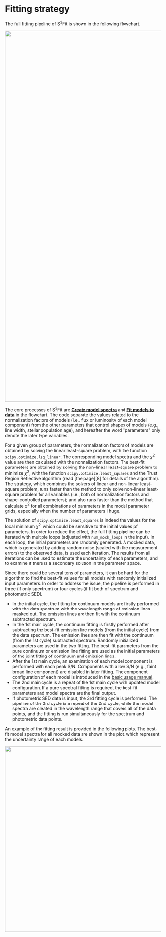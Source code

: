 # Fitting strategy
The full fitting pipeline of S<sup>3</sup>Fit is shown in the following flowchart. 
<p align="center"> <img src="https://github.com/user-attachments/assets/4f9dec46-8f6b-48da-91a0-b704ba13d28d" width="1200">

The core processes of S<sup>3</sup>Fit are <ins>**Create model spectra**</ins> and <ins>**Fit models to data**</ins> in the flowchart. 
The code separate the values related to the normalization factors of models (i.e., flux or luminosity of each model component)
from the other parameters that control shapes of models (e.g., line width, stellar population age), 
and hereafter the word "parameters" only denote the later type variables. 

For a given group of parameters, the normalization factors of models are obtained by solving the linear least-square problem, with the function `scipy.optimize.lsq_linear`. 
The corresponding model spectra and the $\chi^2$ value are then calculated with the normalization factors.
The best-fit parameters are obtained by solving the non-linear least-square problem to minimize $\chi^2$, with the function `scipy.optimize.least_squares`
and the Trust Region Reflective algorithm (read [the page][8] for details of the algorithm). 
The strategy, which combines the solvers of linear and non-linear least-square problem, 
runs faster than the method to only solve non-linear least-square problem for all variables (i.e., both of normalization factors and shape-controlled parameters); 
and also runs faster than the method 
that calculate $\chi^2$ for all combinations of parameters in the model parameter grids, especially when the number of parameters i huge. 

The solution of `scipy.optimize.least_squares` is indeed the values for the local minimum $\chi^2$, which could be sensitive to the initial values pf parameters. 
In order to reduce the effect, the full fitting pipeline can be iterated with multiple loops (adjusted with `num_mock_loops` in the input).
In each loop, the initial parameters are randomly generated.
A mocked data, which is generated by adding random noise (scaled with the measurement errors) to the observed data, 
is used each iteration. 
The results from all iterations can be used to estimate the uncertainty of each parameters, 
and to examine if there is a secondary solution in the parameter space. 

Since there could be several tens of parameters, it can be hard for the algorithm to find the 
best-fit values for all models with randomly initialized input parameters. 
In order to address the issue, the pipeline is performed in three (if only spectrum) or four cycles (if fit both of spectrum and photometric SED). 

- In the initial cycle, 
the fitting for continuum models are firstly performed with the data spectrum with
the wavelength range of emission lines masked out.
The emission lines are then fit with the continuum subtracted spectrum.
- In the 1st main cycle,
the continuum fitting is firstly performed after subtracting the best-fit emission line models (from the initial cycle) from the data spectrum.
The emission lines are then fit with the continuum (from the 1st cycle) subtracted spectrum.
Randomly initialized parameters are used in the two fitting.
The best-fit parameters from the pure continuum or emission line fitting
are used as the initial parameters of the joint fitting of continuum and emission lines.
- After the 1st main cycle, an examination of each model component is performed with each peak S/N.
Components with a low S/N (e.g., faint broad line component) are disabled in later fitting.
The component configuration of each model is introduced in the [basic usage manual](manuals/basic_usage.md).
- The 2nd main cycle is a repeat of the 1st main cycle with updated model configuration.
If a pure spectral fitting is required, the best-fit parameters and model spectra are the final output.
- If photometric SED data is input, the 3rd fitting cycle is performed.
The pipeline of the 3rd cycle is a repeat of the 2nd cycle,
while the model spectra are created in the wavelength range that covers all of the data points,
and the fitting is run simultaneously for the spectrum and photometric data points. 

An example of the fitting result is provided in the following plots. 
The best-fit model spectra for all mocked data are shown in the plot, which represent the uncertainty range of each models. 
<p align="center"> <img src="https://github.com/user-attachments/assets/683f5837-d364-4a53-8113-a05d56f9ef5b" width="600" height="600">
